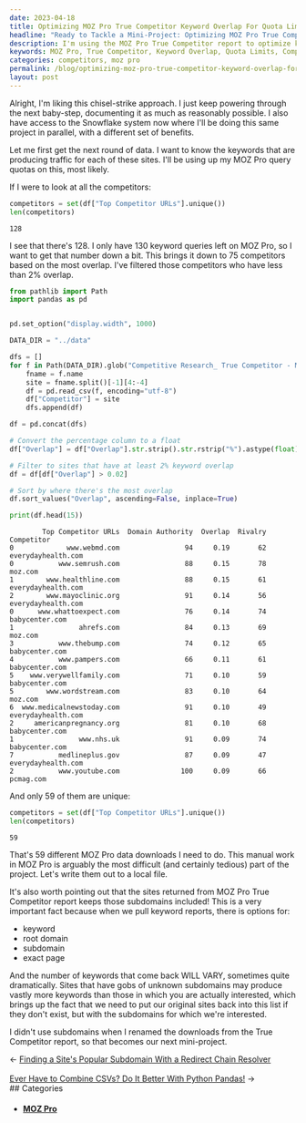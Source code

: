 ```yaml
---
date: 2023-04-18
title: Optimizing MOZ Pro True Competitor Keyword Overlap For Quota Limits
headline: "Ready to Tackle a Mini-Project: Optimizing MOZ Pro True Competitor Keyword Overlap for Quota Limits"
description: I'm using the MOZ Pro True Competitor report to optimize keyword overlap, and have identified 128 competitors. After filtering them to those with at least 2% overlap, I'm left with 59 unique sites to download. To ensure accuracy, I'm adding the original sites and their subdomains back into the list. Now, I'm feeling rested and ready to tackle a mini-project of renaming the downloads without subdomains. Join me as I take on this task!
keywords: MOZ Pro, True Competitor, Keyword Overlap, Quota Limits, Competitors, Filtering, Unique Sites, Downloading, Subdomains, Accuracy, Original Sites, Renaming, Downloads, Mini-Project
categories: competitors, moz pro
permalink: /blog/optimizing-moz-pro-true-competitor-keyword-overlap-for-quota-limits/
layout: post
---
```



Alright, I'm liking this chisel-strike approach. I just keep powering through
the next baby-step, documenting it as much as reasonably possible. I also have
access to the Snowflake system now where I'll be doing this same project in
parallel, with a different set of benefits.

Let me first get the next round of data. I want to know the keywords that are
producing traffic for each of these sites. I'll be using up my MOZ Pro query
quotas on this, most likely.

If I were to look at all the competitors:

```python
competitors = set(df["Top Competitor URLs"].unique())
len(competitors)
```

    128

I see that there's 128. I only have 130 keyword queries left on MOZ Pro, so I
want to get that number down a bit. This brings it down to 75 competitors based
on the most overlap. I've filtered those competitors who have less than 2%
overlap.

```python
from pathlib import Path
import pandas as pd


pd.set_option("display.width", 1000)

DATA_DIR = "../data"

dfs = []
for f in Path(DATA_DIR).glob("Competitive Research_ True Competitor - Moz Pro*.csv"):
    fname = f.name
    site = fname.split()[-1][4:-4]
    df = pd.read_csv(f, encoding="utf-8")
    df["Competitor"] = site
    dfs.append(df)

df = pd.concat(dfs)

# Convert the percentage column to a float
df["Overlap"] = df["Overlap"].str.strip().str.rstrip("%").astype(float) / 100

# Filter to sites that have at least 2% keyword overlap
df = df[df["Overlap"] > 0.02]

# Sort by where there's the most overlap
df.sort_values("Overlap", ascending=False, inplace=True)

print(df.head(15))
```

            Top Competitor URLs  Domain Authority  Overlap  Rivalry          Competitor
    0             www.webmd.com                94     0.19       62  everydayhealth.com
    0           www.semrush.com                88     0.15       78             moz.com
    1        www.healthline.com                88     0.15       61  everydayhealth.com
    2        www.mayoclinic.org                91     0.14       56  everydayhealth.com
    0      www.whattoexpect.com                76     0.14       74      babycenter.com
    1                ahrefs.com                84     0.13       69             moz.com
    3           www.thebump.com                74     0.12       65      babycenter.com
    4           www.pampers.com                66     0.11       61      babycenter.com
    5    www.verywellfamily.com                71     0.10       59      babycenter.com
    5        www.wordstream.com                83     0.10       64             moz.com
    6  www.medicalnewstoday.com                91     0.10       49  everydayhealth.com
    2     americanpregnancy.org                81     0.10       68      babycenter.com
    1                www.nhs.uk                91     0.09       74      babycenter.com
    7           medlineplus.gov                87     0.09       47  everydayhealth.com
    2           www.youtube.com               100     0.09       66           pcmag.com

And only 59 of them are unique:

```python
competitors = set(df["Top Competitor URLs"].unique())
len(competitors)
```

    59

That's 59 different MOZ Pro data downloads I need to do. This manual work in
MOZ Pro is arguably the most difficult (and certainly tedious) part of the
project. Let's write them out to a local file.

It's also worth pointing out that the sites returned from MOZ Pro True
Competitor report keeps those subdomains included! This is a very important
fact because when we pull keyword reports, there is options for:

- keyword
- root domain
- subdomain
- exact page

And the number of keywords that come back WILL VARY, sometimes quite
dramatically. Sites that have gobs of unknown subdomains may produce vastly
more keywords than those in which you are actually interested, which brings up
the fact that we need to put our original sites back into this list if they
don't exist, but with the subdomains for which we're interested.

I didn't use subdomains when I renamed the downloads from the True Competitor
report, so that becomes our next mini-project.


<div class="post-nav"><div class="post-nav-prev"><span class="arrow">&larr;&nbsp;</span><a href="/blog/finding-a-site-s-popular-subdomain-with-a-redirect-chain-resolver/">Finding a Site's Popular Subdomain With a Redirect Chain Resolver</a></div> &nbsp; <div class="post-nav-next"><a href="/blog/ever-have-to-combine-csvs-do-it-better-with-python-pandas/">Ever Have to Combine CSVs? Do It Better With Python Pandas!</a><span class="arrow">&nbsp;&rarr;</span></div></div>
## Categories

<ul>
<li><h4><a href='/moz-pro/'>MOZ Pro</a></h4></li></ul>